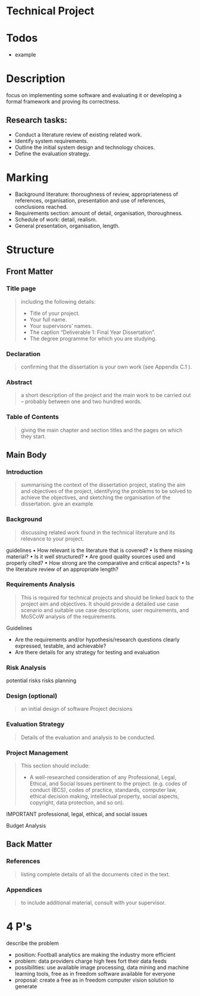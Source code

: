 # Technical Project

# Todos
+ example


# Description
focus on implementing some software and evaluating it or developing a formal framework and proving its correctness.

## Research tasks:
+ Conduct a literature review of existing related work.
+ Identify system requirements.
+ Outline the initial system design and technology choices.
+ Define the evaluation strategy.




# Marking
+ Background literature: thoroughness of review, appropriateness of references, organisation, presentation and use of references, conclusions reached.
+ Requirements section: amount of detail, organisation, thoroughness.
+ Schedule of work: detail, realism.
+ General presentation, organisation, length.




# Structure

## Front Matter
### Title page
> including the following details:
> + Title of your project.
> + Your full name.
> + Your supervisors’ names.
> + The caption “Deliverable 1: Final Year Dissertation”.
> + The degree programme for which you are studying.

### Declaration
> confirming that the dissertation is your own work (see Appendix C.1 ).

### Abstract
> a short description of the project and the main work to be carried out – probably between one and two hundred words.

### Table of Contents
> giving the main chapter and section titles and the pages on which they start.


## Main Body
### Introduction
> summarising the context of the dissertation project, stating the aim and objectives of the project, identifying the problems to be solved to achieve the objectives, and sketching the organisation of the dissertation.
> give an example



### Background
> discussing related work found in the technical literature and its relevance to your project.








guidelines
• How relevant is the literature that is covered?
• Is there missing material?
• Is it well structured?
• Are good quality sources used and properly cited?
• How strong are the comparative and critical aspects?
• Is the literature review of an appropriate length?






### Requirements Analysis
> This is required for technical projects and should be linked back to the project aim and objectives. It should provide a detailed use case scenario and suitable use case descriptions, user requirements, and MoSCoW analysis of the requirements.


Guidelines
- Are the requirements and/or hypothesis/research questions clearly
expressed, testable, and achievable?
- Are there details for any strategy for testing and evaluation
### Risk Analysis
potential risks
risks planning




### Design (optional)
> an initial design of software
Project decisions

### Evaluation Strategy
> Details of the evaluation and analysis to be conducted.
### Project Management
> This section should include:
> + A well-researched consideration of any Professional, Legal, Ethical, and Social Issues pertinent to the project. (e.g. codes of conduct (BCS), codes of practice, standards, computer law, ethical decision making, intellectual property, social aspects, copyright, data protection, and so on).

IMPORTANT professional, legal, ethical, and social issues

Budget Analysis



## Back Matter
### References
> listing complete details of all the documents cited in the text.
### Appendices
> to include additional material, consult with your supervisor.


# 4 P's

describe the problem

+ position: Football analytics are making the industry more efficient
+ problem: data providers charge high fees fort their data feeds
+ possibilities: use available image processing, data mining and machine learning tools, free as in freedom software available for everyone
+ proposal: create a free as in freedom computer vision solution to generate


